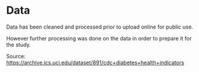 # Data

Data has been cleaned and processed prior to upload online for public use.

However further processing was done on the data in order to prepare it for the study.

Source: https://archive.ics.uci.edu/dataset/891/cdc+diabetes+health+indicators
